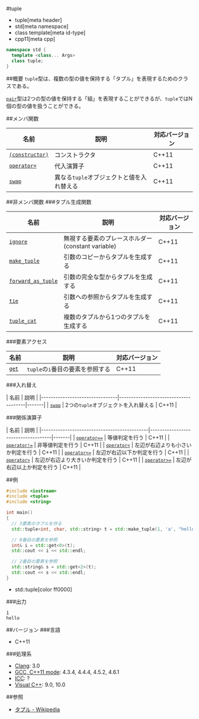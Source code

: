 #tuple
* tuple[meta header]
* std[meta namespace]
* class template[meta id-type]
* cpp11[meta cpp]

```cpp
namespace std {
  template <class... Args>
  class tuple;
}
```

##概要
`tuple`型は、複数の型の値を保持する「タプル」を表現するためのクラスである。

[`pair`](/reference/utility/pair.md)型は2つの型の値を保持する「組」を表現することができるが、`tuple`ではN個の型の値を扱うことができる。


##メンバ関数

| 名前 | 説明 | 対応バージョン |
|-------------------------------------|-------------------------------------------|-------|
| [`(constructor)`](./tuple/op_constructor.md) | コンストラクタ | C++11 |
| [`operator=`](./tuple/op_assign.md) | 代入演算子 | C++11 |
| [`swap`](./tuple/swap.md)           | 異なる`tuple`オブジェクトと値を入れ替える | C++11 |


##非メンバ関数
###タプル生成関数

| 名前 | 説明 | 対応バージョン |
|---------------------------------------------------|---------------------------------------------------|-------|
| [`ignore`](./ignore.md)                     | 無視する要素のプレースホルダー(constant variable) | C++11 |
| [`make_tuple`](./make_tuple.md)             | 引数のコピーからタプルを生成する | C++11 |
| [`forward_as_tuple`](./forward_as_tuple.md) | 引数の完全な型からタプルを生成する | C++11 |
| [`tie`](./tie.md)                           | 引数への参照からタプルを生成する | C++11 |
| [`tuple_cat`](./tuple_cat.md)               | 複数のタプルから1つのタプルを生成する | C++11 |


###要素アクセス

| 名前 | 説明 | 対応バージョン |
|-------------------------|----------------------------------|-------|
| [`get`](./tuple/get.md) | `tuple`の`i`番目の要素を参照する | C++11 |


###入れ替え

| 名前 | 説明 |
|--------------------------------|--------------------------------------|-------|
| [`swap`](./tuple/swap_free.md) | 2つの`tuple`オブジェクトを入れ替える | C++11 |


###関係演算子

| 名前 | 説明 |
|---------------------------------------------|------------------------------------|-------|
| [`operator==`](./tuple/op_equal.md)         | 等値判定を行う | C++11 |
| [`operator!=`](./tuple/op_not_equal.md)     | 非等値判定を行う | C++11 |
| [`operator<`](./tuple/op_less.md)           | 左辺が右辺よりも小さいか判定を行う | C++11 |
| [`operator<=`](./tuple/op_less_equal.md)    | 左辺が右辺以下か判定を行う | C++11 |
| [`operator>`](./tuple/op_greater.md)        | 左辺が右辺より大きいか判定を行う | C++11 |
| [`operator>=`](./tuple/op_greater_equal.md) | 左辺が右辺以上か判定を行う | C++11 |


##例
```cpp
#include <iostream>
#include <tuple>
#include <string>

int main()
{
  // 3要素のタプルを作る
  std::tuple<int, char, std::string> t = std::make_tuple(1, 'a', "hello");

  // 0番目の要素を参照
  int& i = std::get<0>(t);
  std::cout << i << std::endl;

  // 2番目の要素を参照
  std::string& s = std::get<2>(t);
  std::cout << s << std::endl;
}
```
* std::tuple[color ff0000]


###出力
```
1
hello
```

##バージョン
###言語
- C++11

###処理系
- [Clang](/implementation.md#clang): 3.0
- [GCC, C++11 mode](/implementation.md#gcc): 4.3.4, 4.4.4, 4.5.2, 4.6.1
- [ICC](/implementation.md#icc): ?
- [Visual C++](/implementation.md#visual_cpp): 9.0, 10.0


##参照
- [タプル - Wikipedia](https://ja.wikipedia.org/wiki/%E3%82%BF%E3%83%97%E3%83%AB)

